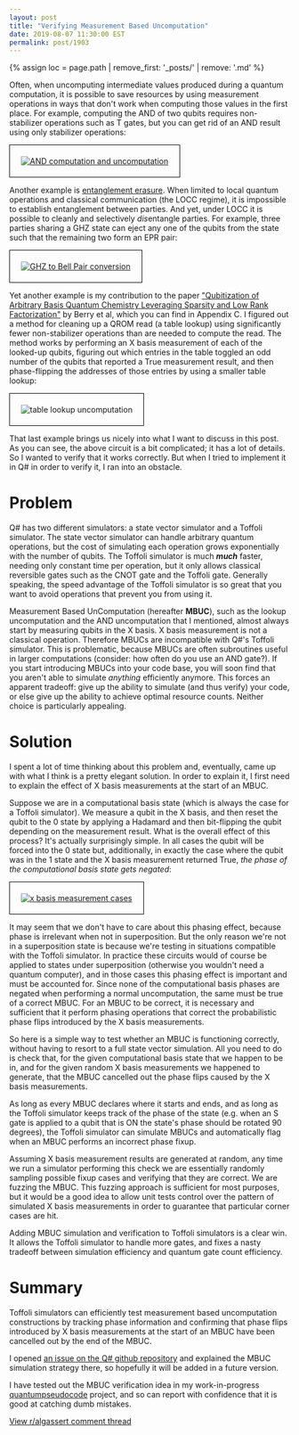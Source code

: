 ```yaml
---
layout: post
title: "Verifying Measurement Based Uncomputation"
date: 2019-08-07 11:30:00 EST
permalink: post/1903
---
```


{% assign loc = page.path | remove_first: '_posts/' | remove: '.md' %}

Often, when uncomputing intermediate values produced during a quantum computation, it is possible to save resources by using measurement operations in ways that don't work when computing those values in the first place.
For example, computing the AND of two qubits requires non-stabilizer operations such as T gates, but you can get rid of an AND result using only stabilizer operations:

<a href="https://algassert.com/quirk#circuit=%7B%22cols%22%3A%5B%5B%22Amps2%22%5D%2C%5B%5D%2C%5B1%2C1%2C%22H%22%5D%2C%5B1%2C1%2C%22Z%5E%C2%BC%22%5D%2C%5B1%2C%22%E2%80%A2%22%2C%22X%22%5D%2C%5B1%2C1%2C%22Z%5E-%C2%BC%22%5D%2C%5B%22%E2%80%A2%22%2C1%2C%22X%22%5D%2C%5B1%2C1%2C%22Z%5E%C2%BC%22%5D%2C%5B1%2C%22%E2%80%A2%22%2C%22X%22%5D%2C%5B1%2C1%2C%22Z%5E-%C2%BC%22%5D%2C%5B1%2C1%2C%22H%22%5D%2C%5B1%2C1%2C%22Z%5E-%C2%BD%22%5D%2C%5B%22Amps3%22%5D%2C%5B%5D%2C%5B1%2C1%2C%22H%22%5D%2C%5B1%2C1%2C%22Measure%22%5D%2C%5B%22%E2%80%A2%22%2C%22Z%22%2C%22%E2%80%A2%22%5D%2C%5B%22Amps2%22%5D%5D%2C%22init%22%3A%5B%22%2B%22%2C%22%2B%22%5D%7D"><img src="/assets/{{ loc }}/and-circuits.png" title="AND computation and uncomputation" style="max-width: 90%; border: 1px solid black; padding: 20px;"/></a>

Another example is [entanglement erasure](/quantum/2015/09/02/Partially-Erasing-Entanglement-with-Measurement.html).
When limited to local quantum operations and classical communication (the LOCC regime), it is impossible to establish entanglement between parties.
And yet, under LOCC it is possible to cleanly and selectively *dis*entangle parties.
For example, three parties sharing a GHZ state can eject any one of the qubits from the state such that the remaining two form an EPR pair:

<a href="https://algassert.com/quirk#circuit=%7B%22cols%22%3A%5B%5B%22H%22%5D%2C%5B%22%E2%80%A2%22%2C%22X%22%2C%22X%22%5D%2C%5B%22Amps3%22%5D%2C%5B%5D%2C%5B1%2C1%2C%22H%22%5D%2C%5B1%2C1%2C%22Measure%22%5D%2C%5B1%2C%22Z%22%2C%22%E2%80%A2%22%5D%2C%5B%22Amps2%22%5D%5D%7D">
<img src="/assets/{{ loc }}/ghz-to-bell-circuit.png" title="GHZ to Bell Pair conversion" style="max-width: 90%; border: 1px solid black; padding: 20px;"/>
</a>

Yet another example is my contribution to the paper ["Qubitization of Arbitrary Basis Quantum Chemistry Leveraging Sparsity and Low Rank Factorization"](https://arxiv.org/abs/1902.02134) by Berry et al, which you can find in Appendix C.
I figured out a method for cleaning up a QROM read (a table lookup) using significantly fewer non-stabilizer operations than are needed to compute the read.
The method works by performing an X basis measurement of each of the looked-up qubits, figuring out which entries in the table toggled an odd number of the qubits that reported a True measurement result, and then phase-flipping the addresses of those entries by using a smaller table lookup:

<img src="/assets/{{ loc }}/uncompute-table-read.png" title="table lookup uncomputation" style="max-width: 90%; border: 1px solid black; padding: 20px;"/>

That last example brings us nicely into what I want to discuss in this post.
As you can see, the above circuit is a bit complicated; it has a lot of details.
So I wanted to verify that it works correctly.
But when I tried to implement it in Q# in order to verify it, I ran into an obstacle.

# Problem

Q# has two different simulators: a state vector simulator and a Toffoli simulator.
The state vector simulator can handle arbitrary quantum operations, but the cost of simulating each operation grows exponentially with the number of qubits.
The Toffoli simulator is much _**much**_ faster, needing only constant time per operation, but it only allows classical reversible gates such as the CNOT gate and the Toffoli gate.
Generally speaking, the speed advantage of the Toffoli simulator is so great that you want to avoid operations that prevent you from using it.

Measurement Based UnComputation (hereafter **MBUC**), such as the lookup uncomputation and the AND uncomputation that I mentioned, almost always start by measuring qubits in the X basis.
X basis measurement is not a classical operation.
Therefore MBUCs are incompatible with Q#'s Toffoli simulator.
This is problematic, because MBUCs are often subroutines useful in larger computations (consider: how often do you use an AND gate?).
If you start introducing MBUCs into your code base, you will soon find that you aren't able to simulate *anything* efficiently anymore.
This forces an apparent tradeoff: give up the ability to simulate (and thus verify) your code, or else give up the ability to achieve optimal resource counts.
Neither choice is particularly appealing.

# Solution

I spent a lot of time thinking about this problem and, eventually, came up with what I think is a pretty elegant solution.
In order to explain it, I first need to explain the effect of X basis measurements at the start of an MBUC.

Suppose we are in a computational basis state (which is always the case for a Toffoli simulator).
We measure a qubit in the X basis, and then reset the qubit to the 0 state by applying a Hadamard and then bit-flipping the qubit depending on the measurement result.
What is the overall effect of this process?
It's actually surprisingly simple.
In all cases the qubit will be forced into the 0 state but, additionally, in exactly the case where the qubit was in the 1 state and the X basis measurement returned True, *the phase of the computational basis state gets negated*:

<a href="https://algassert.com/quirk#circuit=%7B%22cols%22%3A%5B%5B%22H%22%5D%2C%5B%22%7C1%E2%9F%A9%E2%9F%A81%7C%22%5D%2C%5B%22X%22%5D%2C%5B%22Amps1%22%5D%5D%2C%22init%22%3A%5B1%5D%7D">
<img src="/assets/{{ loc }}/x-cases.png" title="x basis measurement cases" style="max-width: 90%; border: 1px solid black; padding: 20px;"/>
</a>

It may seem that we don't have to care about this phasing effect, because phase is irrelevant when not in superposition.
But the only reason we're not in a superposition state is because we're testing in situations compatible with the Toffoli simulator.
In practice these circuits would of course be applied to states under superposition (otherwise you wouldn't need a quantum computer), and in those cases this phasing effect is important and must be accounted for.
Since none of the computational basis phases are negated when performing a normal uncomputation, the same must be true of a correct MBUC.
For an MBUC to be correct, it is necessary and sufficient that it perform phasing operations that correct the probabilistic phase flips introduced by the X basis measurements.

So here is a simple way to test whether an MBUC is functioning correctly, without having to resort to a full state vector simulation.
All you need to do is check that, for the given computational basis state that we happen to be in, and for the given random X basis measurements we happened to generate, that the MBUC cancelled out the phase flips caused by the X basis measurements.

As long as every MBUC declares where it starts and ends, and as long as the Toffoli simulator keeps track of the phase of the state (e.g. when an S gate is applied to a qubit that is ON the state's phase should be rotated 90 degrees), the Toffoli simulator can simulate MBUCs and automatically flag when an MBUC performs an incorrect phase fixup.

Assuming X basis measurement results are generated at random, any time we run a simulator performing this check we are essentially randomly sampling possible fixup cases and verifying that they are correct.
We are fuzzing the MBUC.
This fuzzing approach is sufficient for most purposes, but it would be a good idea to allow unit tests control over the pattern of simulated X basis measurements in order to guarantee that particular corner cases are hit.

Adding MBUC simulation and verification to Toffoli simulators is a clear win.
It allows the Toffoli simulator to handle more gates, and fixes a nasty tradeoff between simulation efficiency and quantum gate count efficiency.


# Summary

Toffoli simulators can efficiently test measurement based uncomputation constructions by tracking phase information and confirming that phase flips introduced by X basis measurements at the start of an MBUC have been cancelled out by the end of the MBUC.

I opened [an issue on the Q# github repository](https://github.com/microsoft/qsharp-runtime/issues/24) and explained the MBUC simulation strategy there, so hopefully it will be added in a future version.

I have tested out the MBUC verification idea in my work-in-progress [quantumpseudocode](https://github.com/Strilanc/quantumpseudocode/) project, and so can report with confidence that it is good at catching dumb mistakes.

[View r/algassert comment thread](https://www.reddit.com/r/algassert/comments/cn8hlw/comment_thread_verifying_measurement_based/)

